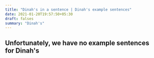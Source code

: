 ```yaml
---
title: "Dinah's in a sentence | Dinah's example sentences"
date: 2021-01-20T19:57:50+05:30
draft: falses
summary: "Dinah's"
---
```

## Unfortunately, we have no example sentences for Dinah's                 
